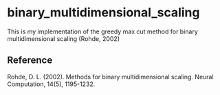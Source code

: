 # binary_multidimensional_scaling
This is my implementation of the greedy max cut method for binary multidimensional scaling (Rohde, 2002)

Reference
-------------------------------------
Rohde, D. L. (2002). Methods for binary multidimensional scaling. Neural Computation, 14(5), 1195-1232.
